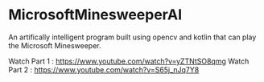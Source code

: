 # MicrosoftMinesweeperAI
An artifically intelligent program built using opencv and kotlin that can play the Microsoft Minesweeper. 

Watch Part 1 : https://www.youtube.com/watch?v=yZTNtSO8qmg
Watch Part 2 : https://www.youtube.com/watch?v=S65j_nJq7Y8
